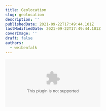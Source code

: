 ```yaml
---
title: Geolocation
slug: geolocation
description: ''
publishedDate: 2021-09-22T17:49:44.101Z
lastModifiedDate: 2021-09-22T17:49:44.101Z
coverImage: ''
draft: false
authors:
  - weibenfalk
---
```


<Embed
  type="youtube"
  url="https://youtu.be/I9F-CMiKOz4?t=3349"
  title="Geolocation"
/>
